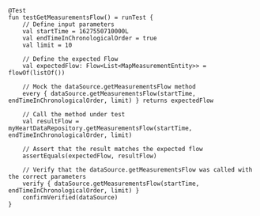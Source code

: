 
    @Test
    fun testGetMeasurementsFlow() = runTest {
        // Define input parameters
        val startTime = 1627550710000L
        val endTimeInChronologicalOrder = true
        val limit = 10
        
        // Define the expected Flow
        val expectedFlow: Flow<List<MapMeasurementEntity>> = flowOf(listOf())
        
        // Mock the dataSource.getMeasurementsFlow method
        every { dataSource.getMeasurementsFlow(startTime, endTimeInChronologicalOrder, limit) } returns expectedFlow

        // Call the method under test
        val resultFlow = myHeartDataRepository.getMeasurementsFlow(startTime, endTimeInChronologicalOrder, limit)
        
        // Assert that the result matches the expected flow
        assertEquals(expectedFlow, resultFlow)
        
        // Verify that the dataSource.getMeasurementsFlow was called with the correct parameters
        verify { dataSource.getMeasurementsFlow(startTime, endTimeInChronologicalOrder, limit) }
        confirmVerified(dataSource)
    }
